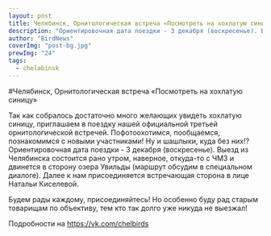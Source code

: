 ```yaml
---
layout: post
title: Челябинск, Орнитологическая встреча «Посмотреть на хохлатую синицу»
description: "Ориентировочная дата поездки - 3 декабря (воскресенье). Выезд из Челябинска состоится рано утром"
author: "BirdNews"
coverImg: "post-bg.jpg"
prewImg: "24"
tags:
  - chelabinsk
---
```


#Челябинск, Орнитологическая встреча «Посмотреть на хохлатую синицу»

Так как собралось достаточно много желающих увидеть хохлатую синицу, приглашаем в поездку нашей официальной третьей орнитологической встречей. Пофотоохотимся, пообщаемся, познакомимся с новыми участниками! Ну и шашлыки, куда без них!?
Ориентировочная дата поездки - 3 декабря (воскресенье). Выезд из Челябинска состоится рано утром, наверное, откуда-то с ЧМЗ и двинется в сторону озера Увильды (маршрут обсудим в специальном диалоге). 
Далее к нам присоединяется встречающая сторона в лице Натальи Киселевой.

Будем рады каждому, присоединяйтесь!
Но особенно буду рад старым товарищам по объективу, тем кто так долго уже никуда не выезжал!

Подробности на https://vk.com/chelbirds
